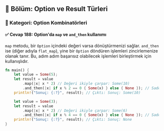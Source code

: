 ## 📘 Bölüm: Option ve Result Türleri  
### 🔹 Kategori: Option Kombinatörleri  
#### ✅ Cevap 188: Option'da `map` ve `and_then` kullanımı

`map` metodu, bir `Option` içindeki değeri varsa dönüştürmenizi sağlar. `and_then` ise (diğer adıyla `flat_map`), yine bir `Option` döndüren işlemleri zincirlemenize olanak tanır. Bu, adım adım başarısız olabilecek işlemleri birleştirmek için kullanışlıdır.

```rust
fn main() {
    let value = Some(5);
    let result = value
        .map(|x| x * 2) // Değeri ikiyle çarpar: Some(10)
        .and_then(|x| if x % 2 == 0 { Some(x) } else { None }); // Sadece çift sayıları korur
    println!("Sonuç: {:?}", result); // Çıktı: Sonuç: Some(10)

    let value = Some(3);
    let result = value
        .map(|x| x * 2) // Değeri ikiyle çarpar: Some(6)
        .and_then(|x| if x % 4 == 0 { Some(x) } else { None }); // Sadece 4'ün katlarını korur
    println!("Sonuç: {:?}", result); // Çıktı: Sonuç: None
}
```
